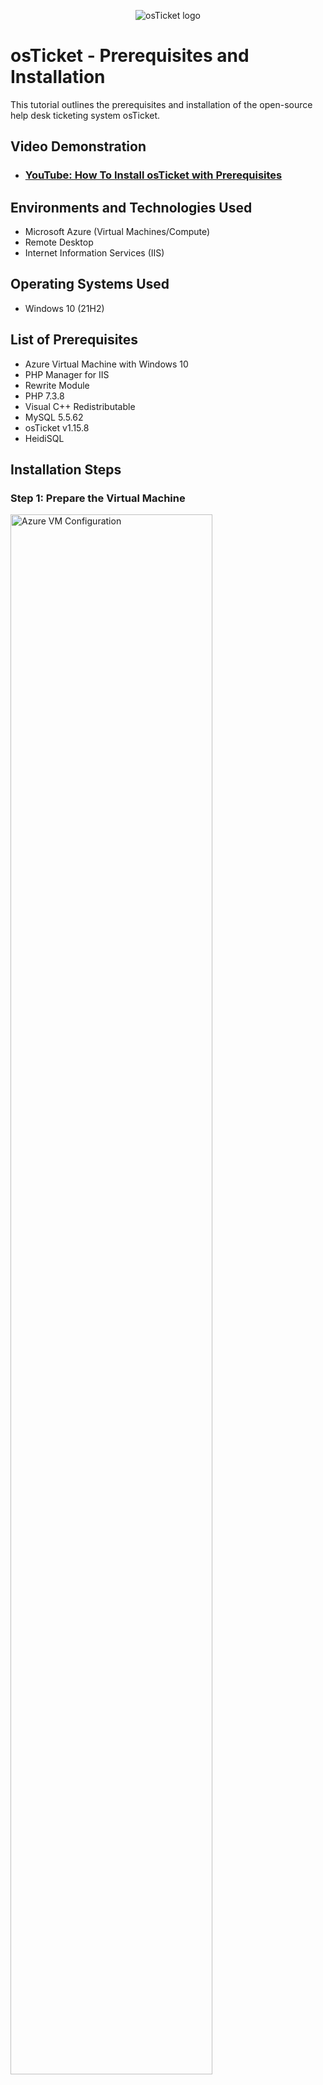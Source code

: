 <p align="center">
<img src="https://i.imgur.com/Clzj7Xs.png" alt="osTicket logo"/>
</p>

<h1>osTicket - Prerequisites and Installation</h1>
This tutorial outlines the prerequisites and installation of the open-source help desk ticketing system osTicket.<br />

<h2>Video Demonstration</h2>

- ### [YouTube: How To Install osTicket with Prerequisites](https://www.youtube.com)

<h2>Environments and Technologies Used</h2>

- Microsoft Azure (Virtual Machines/Compute)
- Remote Desktop
- Internet Information Services (IIS)

<h2>Operating Systems Used </h2>

- Windows 10 (21H2)

<h2>List of Prerequisites</h2>

- Azure Virtual Machine with Windows 10
- PHP Manager for IIS
- Rewrite Module
- PHP 7.3.8
- Visual C++ Redistributable
- MySQL 5.5.62
- osTicket v1.15.8
- HeidiSQL

<h2>Installation Steps</h2>

### Step 1: Prepare the Virtual Machine

<p>
<img src="https://s1.ezgif.com/tmp/ezgif-1-08a9d2222c.gif" height="80%" width="80%" alt="Azure VM Configuration"/>
</p>
<p>
Log into your Azure VM using Remote Desktop. Download the `osTicket-Installation-Files.zip` onto the desktop and extract the files.
</p>
<br />

### Step 2: Enable IIS with CGI

<p>
<img src="https://s6.ezgif.com/tmp/ezgif-6-f411406fdc.gif" height="80%" width="80%" alt="Enable IIS with CGI"/>
</p>
<p>
Open **Control Panel** > **Programs** > **Turn Windows features on or off**. Enable Internet Information Services (IIS), including World Wide Web Services > Application Development Features > CGI.
</p>
<br />

### Step 3: Install Required Software

<p>
<img src="https://s6.ezgif.com/tmp/ezgif-6-c8f2b3f762.gif" height="80%" width="80%" alt="Install Prerequisites"/>
</p>
<p>
Install the following software from the extracted `osTicket-Installation-Files`:

1. PHP Manager for IIS
2. Rewrite Module
3. PHP 7.3.8 (unzip into `C:\PHP`)
4. Visual C++ Redistributable
5. MySQL 5.5.62 (set root password to `root`)
</p>
<br />

### Step 4: Configure IIS

<p>
<img src="https://i.imgur.com/DJmEXEB.png" height="80%" width="80%" alt="Configure IIS"/>
</p>
<p>
Open IIS as Administrator. Register PHP by selecting `C:\PHP\php-cgi.exe` in PHP Manager. Stop and restart the IIS server.
</p>
<br />

### Step 5: Install osTicket

<p>
<img src="https://s6.ezgif.com/tmp/ezgif-6-c8f2b3f762.gif" height="80%" width="80%" alt="Install osTicket"/>
</p>
<p>
1. Copy the `upload` folder from `osTicket-v1.15.8.zip` to `C:\inetpub\wwwroot` and rename it to `osTicket`.
2. Browse to `http://localhost/osTicket` in your browser.
3. Enable PHP extensions: `php_imap.dll`, `php_intl.dll`, `php_opcache.dll`.
</p>
<br />

### Step 6: Finalize osTicket Configuration

<p>
<img src="https://i.imgur.com/DJmEXEB.png" height="80%" width="80%" alt="Finalize Configuration"/>
</p>
<p>
1. Rename `ost-sampleconfig.php` to `ost-config.php` and set its permissions to **Full Control** for `Everyone`.
2. Complete the setup in the browser, providing the helpdesk name and default email.
</p>
<br />

### Step 7: Configure Database

<p>
<img src="https://i.imgur.com/DJmEXEB.png" height="80%" width="80%" alt="Configure Database"/>
</p>
<p>
1. Use HeidiSQL to create a new database named `osTicket`.
2. Enter database details during the osTicket setup: Database Name `osTicket`, Username `root`, Password `root`.
3. Click **Install Now!**
</p>
<br />

### Step 8: Post-Installation Cleanup

<p>
<img src="https://i.imgur.com/DJmEXEB.png" height="80%" width="80%" alt="Cleanup"/>
</p>
<p>
1. Delete the `setup` directory (`C:\inetpub\wwwroot\osTicket\setup`).
2. Set the `ost-config.php` file to **Read-Only**.
</p>
<br />

<h2>Accessing osTicket</h2>

- Admin Panel: `http://localhost/osTicket/scp/login.php` 🛠️
- End User Portal: `http://localhost/osTicket/` 🌟

<h2>Screenshots</h2>

<p>
Steps Overview:

1. Azure VM creation.
2. IIS configuration window.
3. PHP extension enablement.
4. Database setup in HeidiSQL.
5. osTicket final installation screen.
</p>

<h2>Conclusion 🎉</h2>
<p>
Congratulations! You have successfully installed and configured osTicket. With this powerful help desk tool, you can efficiently manage support tickets and improve customer service workflows. Happy troubleshooting! 🚀
</p>
